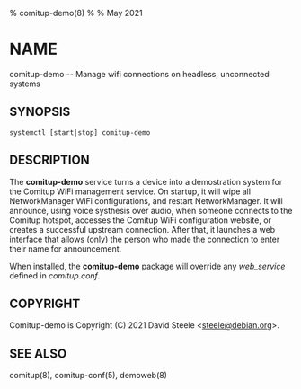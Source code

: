 % comitup-demo(8)
%
% May 2021

# NAME

comitup-demo -- Manage wifi connections on headless, unconnected systems

## SYNOPSIS

`systemctl [start|stop] comitup-demo`

## DESCRIPTION

The **comitup-demo** service turns a device into a demostration system for the
Comitup WiFi management service. On startup, it will wipe all NetworkManager
WiFi configurations, and restart NetworkManager. It will announce, using voice
systhesis over audio, when someone connects to the Comitup hotspot, accesses
the Comitup WiFi configuration website, or creates a successful upstream
connection. After that, it launches a web interface that allows (only) the
person who made the connection to enter their name for announcement.

When installed, the **comitup-demo** package will override any *web_service*
defined in _comitup.conf_.

## COPYRIGHT

Comitup-demo is Copyright (C) 2021 David Steele &lt;steele@debian.org&gt;.

## SEE ALSO

comitup(8), comitup-conf(5), demoweb(8)
